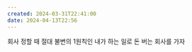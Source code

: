 ```yaml
---
created: 2024-03-31T22:41:00
date: 2024-04-13T22:56
---
```

회사 정할 때 절대 불변의 1원칙인 내가 하는 일로 돈 버는 회사를 가자